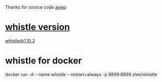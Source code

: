 Thanks for source code
[avwo](https://github.com/avwo/whistle)

# [whistle version](https://www.npmjs.com/package/whistle)
whistle@1.10.2
# whistle for docker
docker run -d --name whistle --restart=always -p 8899:8899 zlee/whistle

